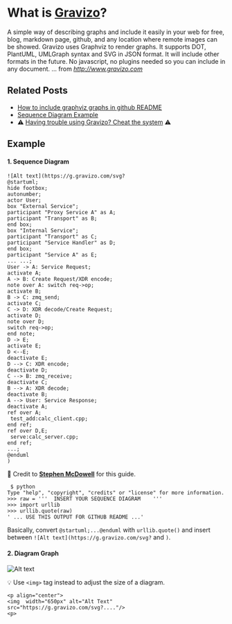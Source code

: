 # What is [Gravizo](http://www.gravizo.com/)?

A simple way of describing graphs and include it easily in your web for free, blog, markdown page, github, and any location where remote images can be showed. Gravizo uses Graphviz to render graphs. It supports DOT, PlantUML, UMLGraph syntax and SVG in JSON format. It will include other formats in the future. No javascript, no plugins needed so you can include in any document. ... from _http://www.gravizo.com_

## Related Posts

- [How to include graphviz graphs in github README](https://github.com/TLmaK0/gravizo)
- [Sequence Diagram Example](http://plantuml.com/sequence-diagram)
- :warning: [Having trouble using Gravizo? Cheat the system](https://gist.github.com/svenevs/ce05761128e240e27883e3372ccd4ecd) :warning:


## Example

#### 1. Sequence Diagram

```
![Alt text](https://g.gravizo.com/svg?
@startuml;
hide footbox;
autonumber;
actor User;
box "External Service";
participant "Proxy Service A" as A;
participant "Transport" as B;
end box;
box "Internal Service";
participant "Transport" as C;
participant "Service Handler" as D;
end box;
participant "Service A" as E;
... ...;
User -> A: Service Request;
activate A;
A -> B: Create Request/XDR encode;
note over A: switch req->op;
activate B;
B -> C: zmq_send;
activate C;
C -> D: XDR decode/Create Request;
activate D;
note over D;
switch req->op;
end note;
D -> E;
activate E;
D <--E;
deactivate E;
D --> C: XDR encode;
deactivate D;
C --> B: zmq_receive;
deactivate C;
B --> A: XDR decode;
deactivate B;
A --> User: Service Response;
deactivate A;
ref over A;
 test_add:calc_client.cpp;
end ref;
ref over D,E;
 serve:calc_server.cpp;
end ref;
...;
@enduml
)
```

:star2: Credit to [**Stephen McDowell**](https://gist.github.com/svenevs/ce05761128e240e27883e3372ccd4ecd) for this guide.

```
 $ python
Type "help", "copyright", "credits" or "license" for more information.
>>> raw = '''  INSERT YOUR SEQUENCE DIAGRAM    '''
>>> import urllib
>>> urllib.quote(raw)
' ... USE THIS OUTPUT FOR GITHUB README ...'
```

Basically, convert `@startuml;...@enduml` with `urllib.quote()` and insert  between `![Alt text](https://g.gravizo.com/svg?` and `)`.


#### 2. Diagram Graph

![Alt text](https://g.gravizo.com/svg?%40startuml%3B%0Ahide%20footbox%3B%0Aautonumber%3B%0Aactor%20User%3B%0Abox%20%22External%20Service%22%3B%0Aparticipant%20%22Proxy%20Service%20A%22%20as%20A%3B%0Aparticipant%20%22Transport%22%20as%20B%3B%0Aend%20box%3B%0Abox%20%22Internal%20Service%22%3B%0Aparticipant%20%22Transport%22%20as%20C%3B%0Aparticipant%20%22Service%20Handler%22%20as%20D%3B%0Aend%20box%3B%0Aparticipant%20%22Service%20A%22%20as%20E%3B%0A...%20...%3B%0AUser%20-%3E%20A%3A%20Service%20Request%3B%0Aactivate%20A%3B%0AA%20-%3E%20B%3A%20Create%20Request/XDR%20encode%3B%0Anote%20over%20A%3A%20switch%20req-%3Eop%3B%0Aactivate%20B%3B%0AB%20-%3E%20C%3A%20zmq_send%3B%0Aactivate%20C%3B%0AC%20-%3E%20D%3A%20XDR%20decode/Create%20Request%3B%0Aactivate%20D%3B%0Anote%20over%20D%3B%0Aswitch%20req-%3Eop%3B%0Aend%20note%3B%0AD%20-%3E%20E%3B%0Aactivate%20E%3B%0AD%20%3C--E%3B%0Adeactivate%20E%3B%0AD%20--%3E%20C%3A%20XDR%20encode%3B%0Adeactivate%20D%3B%0AC%20--%3E%20B%3A%20zmq_receive%3B%0Adeactivate%20C%3B%0AB%20--%3E%20A%3A%20XDR%20decode%3B%0Adeactivate%20B%3B%0AA%20--%3E%20User%3A%20Service%20Response%3B%0Adeactivate%20A%3B%0Aref%20over%20A%3B%0A%20test_add%3Acalc_client.cpp%3B%0Aend%20ref%3B%0Aref%20over%20D%2CE%3B%0A%20serve%3Acalc_server.cpp%3B%0Aend%20ref%3B%0A...%3B%0A%40enduml)

:bulb: Use `<img>` tag instead to adjust the size of a diagram.

```
<p align="center">
<img  width="650px" alt="Alt Text" src="https://g.gravizo.com/svg?...."/>
<p>
```
